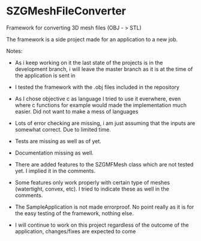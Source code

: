 # SZGMeshFileConverter
Framework for converting 3D mesh files (OBJ - > STL)

The framework is a side project made for an application to a new job.

Notes:

  - As i keep working on it the last state of the projects is in the development branch, i will leave the master branch as it is at the time of the application is sent in
  
  - I tested the framework with the .obj files included in the repository 
  
  - As I chose objective c as language I tried to use it everwhere, even where c functions for example would made the implementation much easier. Did not want to make a mess of languages
  
  - Lots of error checking are missing, i am just assuming that the inputs are somewhat correct. Due to limited time.

  - Tests are missing as well as of yet.
  
  - Documentation missing as well.

  - There are added features to the SZGMFMesh class which are not tested yet. I implied it in the comments.
  
  - Some features only work properly with certain type of meshes (watertight, convex, etc). I tried to indicate these as well in the comments.
  
  - The SampleApplication is not made errorproof. No point really as it is for the easy testing of the framework, nothing else.
  
  - I will continue to work on this project regardless of the outcome of the application, changes/fixes are expected to come
